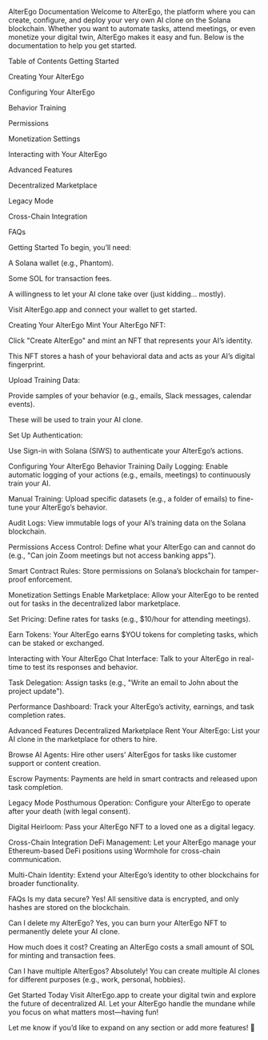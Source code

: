 AlterEgo Documentation
Welcome to AlterEgo, the platform where you can create, configure, and deploy your very own AI clone on the Solana blockchain. Whether you want to automate tasks, attend meetings, or even monetize your digital twin, AlterEgo makes it easy and fun. Below is the documentation to help you get started.

Table of Contents
Getting Started

Creating Your AlterEgo

Configuring Your AlterEgo

Behavior Training

Permissions

Monetization Settings

Interacting with Your AlterEgo

Advanced Features

Decentralized Marketplace

Legacy Mode

Cross-Chain Integration

FAQs

Getting Started
To begin, you’ll need:

A Solana wallet (e.g., Phantom).

Some SOL for transaction fees.

A willingness to let your AI clone take over (just kidding… mostly).

Visit AlterEgo.app and connect your wallet to get started.

Creating Your AlterEgo
Mint Your AlterEgo NFT:

Click "Create AlterEgo" and mint an NFT that represents your AI’s identity.

This NFT stores a hash of your behavioral data and acts as your AI’s digital fingerprint.

Upload Training Data:

Provide samples of your behavior (e.g., emails, Slack messages, calendar events).

These will be used to train your AI clone.

Set Up Authentication:

Use Sign-in with Solana (SIWS) to authenticate your AlterEgo’s actions.

Configuring Your AlterEgo
Behavior Training
Daily Logging:
Enable automatic logging of your actions (e.g., emails, meetings) to continuously train your AI.

Manual Training:
Upload specific datasets (e.g., a folder of emails) to fine-tune your AlterEgo’s behavior.

Audit Logs:
View immutable logs of your AI’s training data on the Solana blockchain.

Permissions
Access Control:
Define what your AlterEgo can and cannot do (e.g., "Can join Zoom meetings but not access banking apps").

Smart Contract Rules:
Store permissions on Solana’s blockchain for tamper-proof enforcement.

Monetization Settings
Enable Marketplace:
Allow your AlterEgo to be rented out for tasks in the decentralized labor marketplace.

Set Pricing:
Define rates for tasks (e.g., $10/hour for attending meetings).

Earn Tokens:
Your AlterEgo earns $YOU tokens for completing tasks, which can be staked or exchanged.

Interacting with Your AlterEgo
Chat Interface:
Talk to your AlterEgo in real-time to test its responses and behavior.

Task Delegation:
Assign tasks (e.g., "Write an email to John about the project update").

Performance Dashboard:
Track your AlterEgo’s activity, earnings, and task completion rates.

Advanced Features
Decentralized Marketplace
Rent Your AlterEgo:
List your AI clone in the marketplace for others to hire.

Browse AI Agents:
Hire other users’ AlterEgos for tasks like customer support or content creation.

Escrow Payments:
Payments are held in smart contracts and released upon task completion.

Legacy Mode
Posthumous Operation:
Configure your AlterEgo to operate after your death (with legal consent).

Digital Heirloom:
Pass your AlterEgo NFT to a loved one as a digital legacy.

Cross-Chain Integration
DeFi Management:
Let your AlterEgo manage your Ethereum-based DeFi positions using Wormhole for cross-chain communication.

Multi-Chain Identity:
Extend your AlterEgo’s identity to other blockchains for broader functionality.

FAQs
Is my data secure?
Yes! All sensitive data is encrypted, and only hashes are stored on the blockchain.

Can I delete my AlterEgo?
Yes, you can burn your AlterEgo NFT to permanently delete your AI clone.

How much does it cost?
Creating an AlterEgo costs a small amount of SOL for minting and transaction fees.

Can I have multiple AlterEgos?
Absolutely! You can create multiple AI clones for different purposes (e.g., work, personal, hobbies).

Get Started Today
Visit AlterEgo.app to create your digital twin and explore the future of decentralized AI. Let your AlterEgo handle the mundane while you focus on what matters most—having fun!

Let me know if you’d like to expand on any section or add more features! 🚀